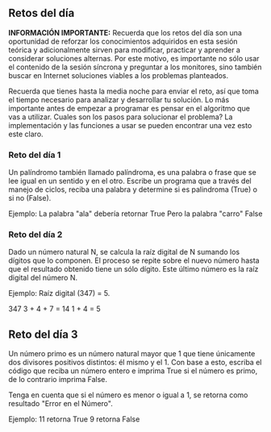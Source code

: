 ## Retos del día

<b>INFORMACIÓN IMPORTANTE:</b> Recuerda que los retos del día son una oportunidad de reforzar los conocimientos adquiridos en esta sesión teórica y adicionalmente sirven para modificar, practicar y aprender a considerar soluciones alternas. Por este motivo, es importante no sólo usar el contenido de la sesión síncrona y preguntar a los monitores, sino también buscar en Internet soluciones viables a los problemas planteados. 

Recuerda que tienes hasta la media noche para enviar el reto, así que toma el tiempo necesario para analizar y desarrollar tu solución. Lo más importante antes de empezar a programar es pensar en el algoritmo que vas a utilizar. Cuales son los pasos para solucionar el problema? La implementación y las funciones a usar se pueden encontrar una vez esto este claro.


### Reto del día 1
Un palíndromo también llamado palíndroma, es una palabra o frase que se lee igual en un sentido y en el otro. Escribe un programa que a través del manejo de ciclos, reciba una palabra y determine si es palindroma (True) o si no (False).

Ejemplo: 
La palabra "ala" debería retornar True
Pero la palabra "carro" False

### Reto del día 2

Dado un número natural N, se calcula la raíz digital de N sumando los dígitos que lo componen. El proceso se repite sobre el nuevo número hasta que el resultado obtenido tiene un sólo dígito. Este último número es la raíz digital del número N.

Ejemplo: Raíz digital (347) = 5.

347
3 + 4 + 7 = 14
1 + 4 = 5

## Reto del día 3

Un número primo es un número natural mayor que 1 que tiene únicamente dos divisores positivos distintos: él mismo y el 1. Con base a esto, escriba el código que reciba un número entero e imprima True si el número es primo, de lo contrario imprima False. 

Tenga en cuenta que si el número es menor o igual a 1, se retorna como resultado "Error en el Número".

Ejemplo:
11 retorna True
9 retorna False